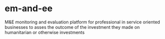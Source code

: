 # em-and-ee
M&amp;E monitoring and evaluation platform for professional in service oriented businesses to asses the outcome of the investment they made on humanitarian or otherwise investments
